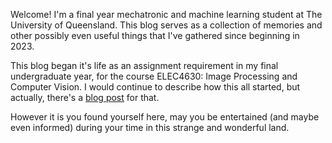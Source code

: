 Welcome! I'm a final year mechatronic and machine learning student at The University of Queensland. This blog serves as a collection of memories and other possibly even useful things that I've gathered since beginning in 2023.

This blog began it's life as an assignment requirement in my final undergraduate year, for the course ELEC4630: Image Processing and Computer Vision. I would continue to describe how this all started, but actually, there's a [blog post](https://deren-teo.github.io/2023/05/14/how_to_start_a_blog.html) for that.

However it is you found yourself here, may you be entertained (and maybe even informed) during your time in this strange and wonderful land.
